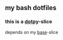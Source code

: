 ## my bash dotfiles

### this is a [dotpy](https://github.com/bmaeser/dotpy)-slice


depends on my [base](https://github.com/bmaeser/base-slice)-slice


